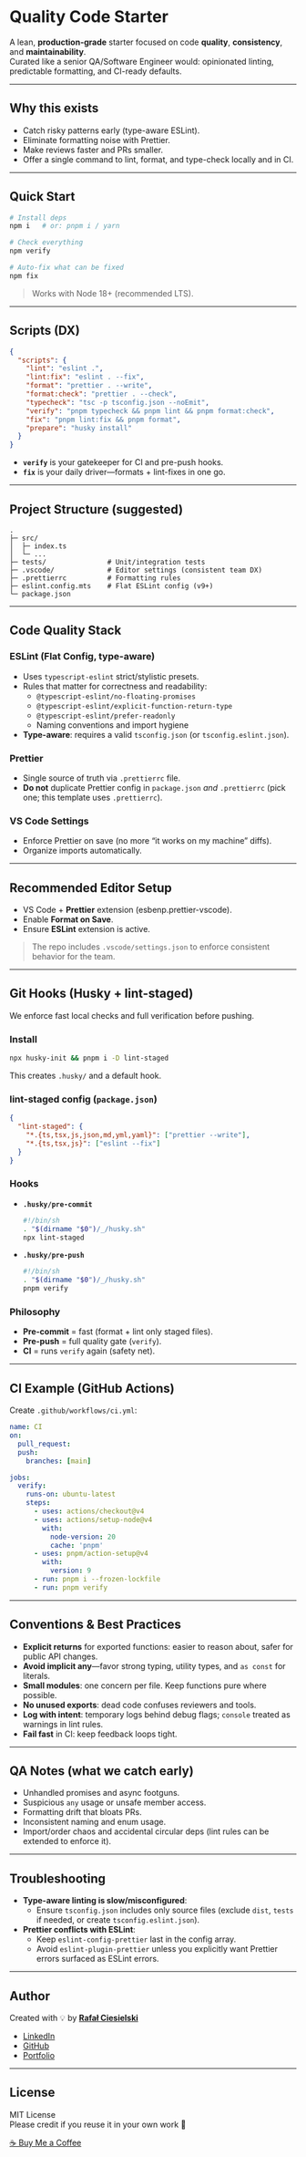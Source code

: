 # Quality Code Starter

A lean, **production-grade** starter focused on code **quality**, **consistency**, and **maintainability**.  
Curated like a senior QA/Software Engineer would: opinionated linting, predictable formatting, and CI-ready defaults.

---

## Why this exists

- Catch risky patterns early (type-aware ESLint).
- Eliminate formatting noise with Prettier.
- Make reviews faster and PRs smaller.
- Offer a single command to lint, format, and type-check locally and in CI.

---

## Quick Start

```bash
# Install deps
npm i   # or: pnpm i / yarn

# Check everything
npm verify

# Auto-fix what can be fixed
npm fix
```

> Works with Node 18+ (recommended LTS).

---

## Scripts (DX)

```json
{
  "scripts": {
    "lint": "eslint .",
    "lint:fix": "eslint . --fix",
    "format": "prettier . --write",
    "format:check": "prettier . --check",
    "typecheck": "tsc -p tsconfig.json --noEmit",
    "verify": "pnpm typecheck && pnpm lint && pnpm format:check",
    "fix": "pnpm lint:fix && pnpm format",
    "prepare": "husky install"
  }
}
```

- **`verify`** is your gatekeeper for CI and pre-push hooks.
- **`fix`** is your daily driver—formats + lint-fixes in one go.

---

## Project Structure (suggested)

```
.
├─ src/
│  ├─ index.ts
│  └─ ...
├─ tests/               # Unit/integration tests
├─ .vscode/             # Editor settings (consistent team DX)
├─ .prettierrc          # Formatting rules
├─ eslint.config.mts    # Flat ESLint config (v9+)
└─ package.json
```

---

## Code Quality Stack

### ESLint (Flat Config, type-aware)

- Uses `typescript-eslint` strict/stylistic presets.
- Rules that matter for correctness and readability:
  - `@typescript-eslint/no-floating-promises`
  - `@typescript-eslint/explicit-function-return-type`
  - `@typescript-eslint/prefer-readonly`
  - Naming conventions and import hygiene
- **Type-aware**: requires a valid `tsconfig.json` (or `tsconfig.eslint.json`).

### Prettier

- Single source of truth via `.prettierrc` file.
- **Do not** duplicate Prettier config in `package.json` _and_ `.prettierrc` (pick one; this template uses `.prettierrc`).

### VS Code Settings

- Enforce Prettier on save (no more “it works on my machine” diffs).
- Organize imports automatically.

---

## Recommended Editor Setup

- VS Code + **Prettier** extension (esbenp.prettier-vscode).
- Enable **Format on Save**.
- Ensure **ESLint** extension is active.

> The repo includes `.vscode/settings.json` to enforce consistent behavior for the team.

---

## Git Hooks (Husky + lint-staged)

We enforce fast local checks and full verification before pushing.

### Install

```bash
npx husky-init && pnpm i -D lint-staged
```

This creates `.husky/` and a default hook.

### lint-staged config (`package.json`)

```json
{
  "lint-staged": {
    "*.{ts,tsx,js,json,md,yml,yaml}": ["prettier --write"],
    "*.{ts,tsx,js}": ["eslint --fix"]
  }
}
```

### Hooks

- **`.husky/pre-commit`**

  ```sh
  #!/bin/sh
  . "$(dirname "$0")/_/husky.sh"
  npx lint-staged
  ```

- **`.husky/pre-push`**
  ```sh
  #!/bin/sh
  . "$(dirname "$0")/_/husky.sh"
  pnpm verify
  ```

### Philosophy

- **Pre-commit** = fast (format + lint only staged files).
- **Pre-push** = full quality gate (`verify`).
- **CI** = runs `verify` again (safety net).

---

## CI Example (GitHub Actions)

Create `.github/workflows/ci.yml`:

```yaml
name: CI
on:
  pull_request:
  push:
    branches: [main]

jobs:
  verify:
    runs-on: ubuntu-latest
    steps:
      - uses: actions/checkout@v4
      - uses: actions/setup-node@v4
        with:
          node-version: 20
          cache: 'pnpm'
      - uses: pnpm/action-setup@v4
        with:
          version: 9
      - run: pnpm i --frozen-lockfile
      - run: pnpm verify
```

---

## Conventions & Best Practices

- **Explicit returns** for exported functions: easier to reason about, safer for public API changes.
- **Avoid implicit any**—favor strong typing, utility types, and `as const` for literals.
- **Small modules**: one concern per file. Keep functions pure where possible.
- **No unused exports**: dead code confuses reviewers and tools.
- **Log with intent**: temporary logs behind debug flags; `console` treated as warnings in lint rules.
- **Fail fast** in CI: keep feedback loops tight.

---

## QA Notes (what we catch early)

- Unhandled promises and async footguns.
- Suspicious `any` usage or unsafe member access.
- Formatting drift that bloats PRs.
- Inconsistent naming and enum usage.
- Import/order chaos and accidental circular deps (lint rules can be extended to enforce it).

---

## Troubleshooting

- **Type-aware linting is slow/misconfigured**:
  - Ensure `tsconfig.json` includes only source files (exclude `dist`, `tests` if needed, or create `tsconfig.eslint.json`).
- **Prettier conflicts with ESLint**:
  - Keep `eslint-config-prettier` last in the config array.
  - Avoid `eslint-plugin-prettier` unless you explicitly want Prettier errors surfaced as ESLint errors.

---

## Author

Created with 💡 by [**Rafał Ciesielski**](https://github.com/rciesielski3)

- [LinkedIn](https://www.linkedin.com/in/rafa%C5%82-ciesielski-820309100/)
- [GitHub](https://github.com/rciesielski3)
- [Portfolio](https://rciesielski3.github.io/portfolio/)

---

## License

MIT License  
Please credit if you reuse it in your own work 🙌

[☕ Buy Me a Coffee](https://buycoffee.to/adateo)
